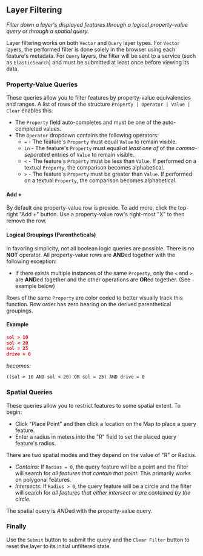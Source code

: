 ## Layer Filtering

_Filter down a layer's displayed features through a logical property-value query or through a spatial query._

Layer filtering works on both `Vector` and `Query` layer types. For `Vector` layers, the performed filter is done solely in the browser using each feature's metadata. For `Query` layers, the filter will be sent to a service (such as `ElasticSearch`) and must be submitted at least once before viewing its data.

### Property-Value Queries

These queries allow you to filter features by property-value equivalencies and ranges. A list of rows of the structure `Property | Operator | Value | Clear` enables this.

- The `Property` field auto-completes and must be one of the auto-completed values.
- The `Operator` dropdown contains the following operators:
  - `=` - The feature's `Property` must equal `Value` to remain visible.
  - `in` - The feature's `Property` must equal _at least one of_ of the _comma-separated_ entries of `Value` to remain visible.
  - `<` - The feature's `Property` must be less than `Value`. If performed on a textual `Property`, the comparison becomes alphabetical.
  - `>` - The feature's `Property` must be greater than `Value`. If performed on a textual `Property`, the comparison becomes alphabetical.

#### Add +

By default one property-value row is provide. To add more, click the top-right "Add +" button. Use a property-value row's right-most "X" to then remove the row.

#### Logical Groupings (Parentheticals)

In favoring simplicity, not all boolean logic queries are possible. There is no **NOT** operator. All property-value rows are **AND**ed together with the following exception:

- If there exists multiple instances of the same `Property`, only the `<` and `>` are **AND**ed together and the other operations are **OR**ed together. (See example below)

Rows of the same `Property` are color coded to better visually track this function. Row order has zero bearing on the derived parenthetical groupings.

#### Example

```json
sol > 10
sol < 20
sol = 25
drive = 0
```

_becomes:_

```
((sol > 10 AND sol < 20) OR sol = 25) AND drive = 0
```

### Spatial Queries

These queries allow you to restrict features to some spatial extent. To begin:

- Click "Place Point" and then click a location on the Map to place a query feature.
- Enter a radius in meters into the "R" field to set the placed query feature's radius.

There are two spatial modes and they depend on the value of "R" or Radius.

- _Contains:_ If `Radius = 0`, the query feature will be a point and the filter will search for _all features that contain that point_. This primarily works on polygonal features.
- _Intersects:_ If `Radius > 0`, the query feature will be a circle and the filter will search for _all features that either intersect or are contained by the circle._

The spatial query is *AND*ed with the property-value query.

### Finally

Use the `Submit` button to submit the query and the `Clear Filter` button to reset the layer to its initial unfiltered state.
